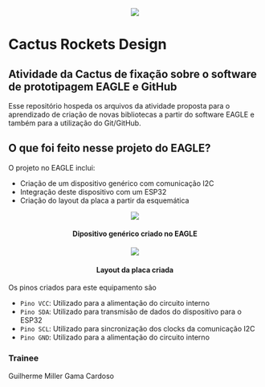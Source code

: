 <p align="center">
  <img src="https://media.licdn.com/dms/image/v2/C4D0BAQHdO6nGXObdaQ/company-logo_200_200/company-logo_200_200/0/1673387493595?e=2147483647&v=beta&t=9Pmefp5NsDDpSsmDzJ73oqb-FB2ijIhc9iuAlB_Y29M"/>
</p>

# Cactus Rockets Design

## Atividade da Cactus de fixação sobre o software de prototipagem EAGLE e GitHub

Esse repositório hospeda os arquivos da atividade proposta para o aprendizado de criação de novas bibliotecas a partir do software EAGLE
e também para a utilização do Git/GitHub.

## O que foi feito nesse projeto do EAGLE?
O projeto no EAGLE inclui:
* Criação de um dispositivo genérico com comunicação I2C
* Integração deste dispositivo com um ESP32
* Criação do layout da placa a partir da esquemática

<p align="center">
  <img src="https://github.com/user-attachments/assets/8fe4c2b0-6832-4afe-afbe-ed60bc0035ba">
  <h4 align="center">Dipositivo genérico criado no EAGLE</h4>
</p>

<p align="center">
  <img src="https://github.com/user-attachments/assets/ae287ccb-df9b-411f-af6f-94bad7284774">
  <h4 align="center">Layout da placa criada</h4>
</p>

Os pinos criados para este equipamento são
- `Pino VCC`: Utilizado para a alimentação do circuito interno
- `Pino SDA`: Utilizado para transmisão de dados do dispositivo para o ESP32
- `Pino SCL`: Utilizado para sincronização dos clocks da comunicação I2C
- `Pino GND`: Utilizado para a alimentação do circuito interno

### Trainee
Guilherme Miller Gama Cardoso
